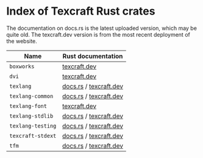 # Index of Texcraft Rust crates

The documentation on docs.rs is the latest uploaded version, which may be quite old.
The texcraft.dev version is from the most recent deployment of the website.

| Name              | Rust documentation 
| ----------------- | ------------------
| `boxworks`        | [texcraft.dev](/reference/boxworks/)
| `dvi`        | [texcraft.dev](/reference/dvi/)
| `texlang`         | [docs.rs](https://docs.rs/texlang) / [texcraft.dev](/reference/texlang/)
| `texlang-common`  | [docs.rs](https://docs.rs/texlang-common) / [texcraft.dev](/reference/texlang_common)
| `texlang-font`    | [texcraft.dev](/reference/texlang_font)
| `texlang-stdlib`  | [docs.rs](https://docs.rs/texlang-stdlib) / [texcraft.dev](/reference/texlang_stdlib)
| `texlang-testing` | [docs.rs](https://docs.rs/texlang-testing) / [texcraft.dev](/reference/texlang_testing)
| `texcraft-stdext` | [docs.rs](https://docs.rs/texcraft-stdext) / [texcraft.dev](/reference/texcraft_stdext)
| `tfm`             | [docs.rs](https://docs.rs/tfm) / [texcraft.dev](/reference/tfm/)
